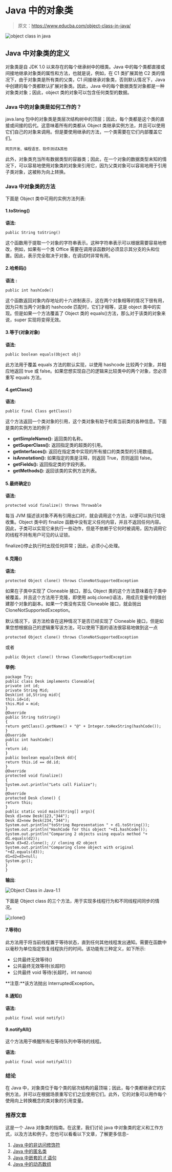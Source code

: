 # Java 中的对象类

> 原文：<https://www.educba.com/object-class-in-java/>

![object class in java](img/b6c8523d801e131cc4d758ba7e333852.png)



## Java 中对象类的定义

对象类是自 JDK 1.0 以来存在的每个继承树中的根类。Java 中的每个类都直接或间接地继承对象类的属性和方法，也就是说，例如，在 C1 类扩展其他 C2 类的情况下，由于对象类是所有类的父类，C1 间接继承对象类，否则默认情况下，Java 中创建的每个类都默认扩展对象类。因此，Java 中的每个数据类型对象都是一种对象类对象；因此，object 类的对象可以包含任何类型的数据。

### Java 中的对象类是如何工作的？

java.lang 包中的对象类是类层次结构树中的顶层；因此，每个类都是这个类的直接或间接的后代。这意味着所有的类都从 Object 类继承实例方法，并且可以使用它们自己的对象来调用。但是要使用继承的方法，一个类需要在它们内部覆盖它们。

<small>网页开发、编程语言、软件测试&其他</small>

此外，对象类充当所有数据类型的容器类；因此，在一个对象的数据类型未知的情况下，可以容易地使用对象类的对象来引用它，因为父类对象可以容易地用于引用子类对象，这被称为向上转换。

### Java 中对象类的方法

下面是 Object 类中可用的实例方法列表:

#### 1.toString()

**语法:**

```
public String toString()
```

这个函数用于提取一个对象的字符串表示。这种字符串表示可以根据需要容易地修改，例如，如果有一个类 Office 需要在调用该函数时必须显示其分支的头和位置。因此，表示完全取决于对象，在调试时非常有用。

#### 2.哈希码()

**语法** **:**

```
public int hashCode()
```

这个函数返回对象内存地址的十六进制表示，这在两个对象相等的情况下很有用，因为只有当两个对象的 hashcode 匹配时，它们才相等，这是 object 类中的实现。但是如果一个方法覆盖了 Object 类的 equals()方法，那么对于该类的对象来说，super 实现将变得无效。

#### 3.等于(对象对象)

**语法:**

```
public boolean equals(Object obj)
```

此方法用于覆盖 equals 方法的默认实现，以使用 hashcode 比较两个对象，并相应地返回 true 或 false。如果您想实现自己的逻辑来比较类中的两个对象，您必须重写 equals 方法。

#### 4.getClass()

**语法:**

```
public final Class getClass()
```

这个方法返回一个类对象的引用，这个类对象有助于检索当前类的各种信息。下面是类的实例方法的例子

*   **getSimpleName():** 返回类的名称。
*   **getSuperClass():** 返回指定类的超类的引用。
*   **getInterfaces():** 返回在指定类中实现的所有接口的类类型的引用数组。
*   **isAnnotation():** 如果指定的类是注释，则返回 True，否则返回 false。
*   **getFields():** 返回指定类的字段列表。
*   **getMethods():** 返回该类的实例方法列表。

#### 5.最终确定()

**语法:**

```
protected void finalize() throws Throwable
```

每当 JVM 描述该对象不再有引用出口时，就会调用这个方法，以便可以执行垃圾收集。Object 类中的 finalize 函数中没有定义任何内容，并且不返回任何内容。因此，子类可以实现它来执行一些动作，但是不依赖于它何时被调用，因为调用它的线程不持有用户可见的认证锁。

finalize()停止执行时出现任何异常；因此，必须小心处理。

#### 6.克隆()

**语法:**

```
protected Object clone() throws CloneNotSupportedException
```

如果在子类中实现了 Cloneable 接口，那么 Object 类的这个方法意味着在子类中被覆盖，并且这个方法用于克隆，即使用 aobj.clone()语法，用成员变量中的值创建那个对象的副本。如果一个类没有实现 Cloneable 接口，就会抛出 CloneNotSupportedException。

默认情况下，该方法检查在这种情况下是否已经实现了 Cloneable 接口，但是如果您想根据自己的逻辑重写该方法，可以使用下面的语法很容易地做到这一点

```
protected Object clone() throws CloneNotSupportedException
```

或者

```
public Object clone() throws CloneNotSupportedException
```

**举例:**

```
package Try;
public class Desk implements Cloneable{
private int id;
private String Mid;
Desk(int id,String mid){
this.id=id;
this.Mid = mid;
}
@Override
public String toString()
{
return getClass().getName() + "@" + Integer.toHexString(hashCode());
}
@Override
public int hashCode()
{
return id;
}
public boolean equals(Desk dd){
return this.id == dd.id;
}
@Override
protected void finalize()
{
System.out.println("Lets call Fialize");
}
@Override
protected Desk clone() {
return this;
}
public static void main(String[] args){
Desk d1=new Desk(123,"344");
Desk d2=new Desk(234,"344");
System.out.println("toString Representation " + d1.toString());
System.out.println("HashCode for this object "+d1.hashCode());
System.out.println("Comparing 2 objects using equals method "+ d1.equals(d2));
Desk d3=d2.clone(); // cloning d2 object
System.out.println("Comparing clone object with original "+d2.equals(d3));
d1=d2=d3=null;
System.gc();
}
}
```

**输出**:

![Object Class in Java-1.1](img/139ceb77bb2044acb21e58ffe2d46758.png "Object Class in Java-1.1")



下面是 Object class 的三个方法，用于实现多线程行为和不同线程间同步的情况。

![clone()](img/480d2da77cacb7365f6ed5baf4116d75.png)



#### 7.等待()

此方法用于将当前线程置于等待状态，直到任何其他线程发出通知。需要在函数中以毫秒为单位指定恢复线程执行的时间。该功能有三种定义，如下所示:

*   公共最终无效等待()
*   公共最终无效等待(长超时)
*   公共最终 void 等待(长超时，int nanos)

**注意:**该方法抛出 InterruptedException。

#### 8.通知()

**语法:**

```
public final void notify()
```

#### 9.notifyAll()

这个方法用于唤醒所有在等待队列中等待的线程。

**语法:**

```
public final void notifyAll()
```

### 结论

在 Java 中，对象类位于每个类的层次结构的最顶端；因此，每个类都继承它的实例方法，并可以在根据场景重写它们之后使用它们。此外，它的对象可以用作每个使用向上转换概念的类对象的引用变量。

### 推荐文章

这是一个 Java 对象类的指南。在这里，我们讨论 java 中对象类的定义和工作方式，以及方法和例子。您也可以看看以下文章，了解更多信息–

1.  [Java 中的非访问修饰符](https://www.educba.com/non-access-modifiers-in-java/)
2.  [Java 中的匿名类](https://www.educba.com/anonymous-class-in-java/)
3.  [Java 中嵌套的 if 语句](https://www.educba.com/nested-if-statements-in-java/)
4.  [Java 中的动态数组](https://www.educba.com/dynamic-array-in-java/)





